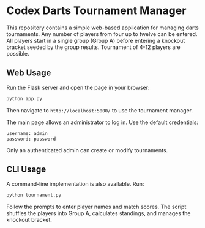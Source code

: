 # Codex Darts Tournament Manager

This repository contains a simple web-based application for managing darts tournaments. Any number of players from four up to twelve can be entered. All players start in a single group (Group A) before entering a knockout bracket seeded by the group results. Tournament of 4-12 players are possible.

## Web Usage

Run the Flask server and open the page in your browser:

```bash
python app.py
```

Then navigate to `http://localhost:5000/` to use the tournament manager.

The main page allows an administrator to log in. Use the default credentials:

```
username: admin
password: password
```

Only an authenticated admin can create or modify tournaments.

## CLI Usage

A command-line implementation is also available. Run:

```bash
python tournament.py
```

Follow the prompts to enter player names and match scores. The script shuffles the players into Group A, calculates standings, and manages the knockout bracket.
